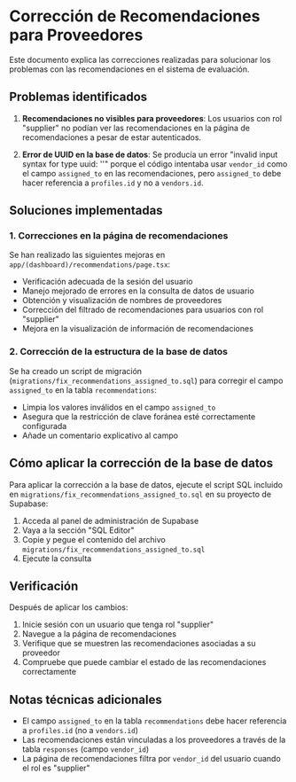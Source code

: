# Corrección de Recomendaciones para Proveedores

Este documento explica las correcciones realizadas para solucionar los problemas con las recomendaciones en el sistema de evaluación.

## Problemas identificados

1. **Recomendaciones no visibles para proveedores**: Los usuarios con rol "supplier" no podían ver las recomendaciones en la página de recomendaciones a pesar de estar autenticados.

2. **Error de UUID en la base de datos**: Se producía un error "invalid input syntax for type uuid: ''" porque el código intentaba usar `vendor_id` como el campo `assigned_to` en las recomendaciones, pero `assigned_to` debe hacer referencia a `profiles.id` y no a `vendors.id`.

## Soluciones implementadas

### 1. Correcciones en la página de recomendaciones

Se han realizado las siguientes mejoras en `app/(dashboard)/recommendations/page.tsx`:

- Verificación adecuada de la sesión del usuario
- Manejo mejorado de errores en la consulta de datos de usuario
- Obtención y visualización de nombres de proveedores
- Corrección del filtrado de recomendaciones para usuarios con rol "supplier"
- Mejora en la visualización de información de recomendaciones

### 2. Corrección de la estructura de la base de datos

Se ha creado un script de migración (`migrations/fix_recommendations_assigned_to.sql`) para corregir el campo `assigned_to` en la tabla `recommendations`:

- Limpia los valores inválidos en el campo `assigned_to`
- Asegura que la restricción de clave foránea esté correctamente configurada
- Añade un comentario explicativo al campo

## Cómo aplicar la corrección de la base de datos

Para aplicar la corrección a la base de datos, ejecute el script SQL incluido en `migrations/fix_recommendations_assigned_to.sql` en su proyecto de Supabase:

1. Acceda al panel de administración de Supabase
2. Vaya a la sección "SQL Editor"
3. Copie y pegue el contenido del archivo `migrations/fix_recommendations_assigned_to.sql`
4. Ejecute la consulta

## Verificación

Después de aplicar los cambios:

1. Inicie sesión con un usuario que tenga rol "supplier"
2. Navegue a la página de recomendaciones
3. Verifique que se muestren las recomendaciones asociadas a su proveedor
4. Compruebe que puede cambiar el estado de las recomendaciones correctamente

## Notas técnicas adicionales

- El campo `assigned_to` en la tabla `recommendations` debe hacer referencia a `profiles.id` (no a `vendors.id`)
- Las recomendaciones están vinculadas a los proveedores a través de la tabla `responses` (campo `vendor_id`)
- La página de recomendaciones filtra por `vendor_id` del usuario cuando el rol es "supplier" 
